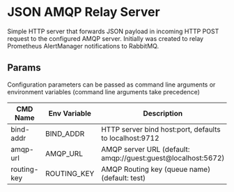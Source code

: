 # JSON AMQP Relay Server

Simple HTTP server that forwards JSON payload in incoming HTTP POST request to the configured AMQP server. 
Initially was created to relay Prometheus AlertManager notifications to RabbitMQ.

## Params
Configuration parameters can be passed as command line arguments or environment variables
(command line arguments take precedence)

| CMD Name | Env Variable | Description |
|----------|--------------|-------------|
| bind-addr | BIND_ADDR | HTTP server bind host:port, defaults to localhost:9712 |
| amqp-url | AMQP_URL | AMQP server URL (default: amqp://guest:guest@localhost:5672) |
| routing-key | ROUTING_KEY | AMQP Routing key (queue name) (default: test) |
 
